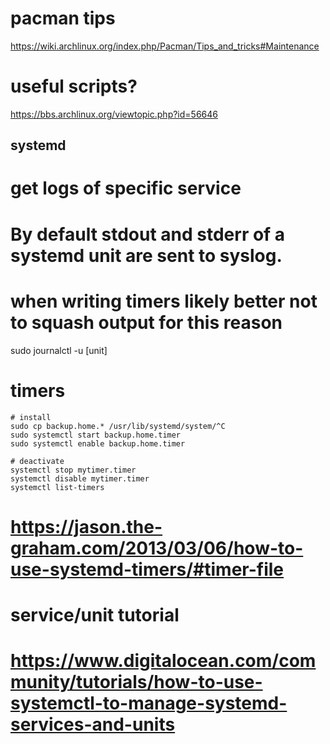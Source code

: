 # pacman tips
https://wiki.archlinux.org/index.php/Pacman/Tips_and_tricks#Maintenance

# useful scripts?
https://bbs.archlinux.org/viewtopic.php?id=56646

##  systemd

# get logs of specific service
# By default stdout and stderr of a systemd unit are sent to syslog. 
# when writing timers likely better not to squash output for this reason
sudo journalctl -u [unit]

# timers
```code
# install
sudo cp backup.home.* /usr/lib/systemd/system/^C
sudo systemctl start backup.home.timer
sudo systemctl enable backup.home.timer

# deactivate
systemctl stop mytimer.timer
systemctl disable mytimer.timer
systemctl list-timers
```

# https://jason.the-graham.com/2013/03/06/how-to-use-systemd-timers/#timer-file

# service/unit tutorial
# https://www.digitalocean.com/community/tutorials/how-to-use-systemctl-to-manage-systemd-services-and-units
